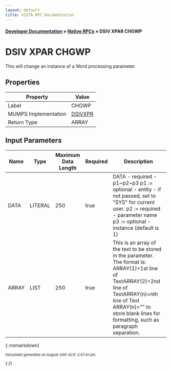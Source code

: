 ```yaml
---
layout: default
title: VISTA RPC Documentation
---
```


#### [Developer Documentation](../index) &#187; [Native RPCs](TableOfContents) &#187; DSIV XPAR CHGWP<br/>
# DSIV XPAR CHGWP

This will change an instance of a Word processing parameter.

## Properties

Property | Value
--- | ---
Label | CHGWP
MUMPS Implementation | [DSIVXPR](http://code.osehra.org/dox/Routine_DSIVXPR_source.html)
Return Type | ARRAY


## Input Parameters

Name | Type | Maximum Data Length | Required | Description
--- | --- | --- | --- | ---
DATA | LITERAL | 250 | true | DATA - required - p1~p2~p3  p1 :&#x3D; optional - entity - if not passed, set to &quot;SYS&quot; for                   current user.  p2 :&#x3D; required - parameter name  p3 :&#x3D; optional - instance (default is 1)
ARRAY | LIST | 250 | true | This is an array of the text to be stored in the parameter. The format is: ARRAY(1)&#x3D;1st line of TextARRAY(2)&#x3D;2nd line of TextARRAY(n)&#x3D;nth line of Text ARRAY(n)&#x3D;&quot;&quot; to store blank lines for formatting, such as paragraph             separation.



{::nomarkdown} <br/><p style="font-size: 11px">Document generated on August 24th 2017, 2:57:41 pm</p>{:/}